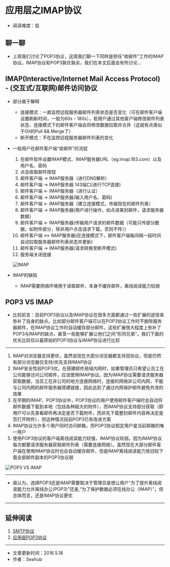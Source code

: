 # 应用层之IMAP协议
* 阅读难度：低

## 聊一聊
* 上周我们讨论了POP3协议，这周我们聊一下同样是担任“收邮件”工作的IMAP协议。IMAP协议和POP3孰优孰劣，我们在本文后面会有所讨论...

## IMAP(Interactive/Internet Mail Access Protocol) - (交互式/互联网)邮件访问协议
* 部分属于解释
	* 连接模式：一直监控远程服务器邮件列表状态是否变化（可在邮件客户端设置刷新时间，一般为60s - 180s），若用户通过其他客户端修改邮件列表状态，连接模式下的邮件客户端会将修改数据拉取并合并（这就有点类似于Git的Pull && Merge了）
	* 断开模式：不在监控远程服务器邮件列表的变化 
 
* 一般用户在邮件客户端“收邮件”的流程
	1. 在邮件软件设置IMAP模式、IMAP服务器URL（eg:imap.163.com）以及用户名、密码
	2. 点击收取邮件按钮
	3. 邮件客户端 -> IMAP服务器（进行DNS解析）
	4. 邮件客户端 -> IMAP服务器 143端口(进行TCP连接)
	5. 邮件客户端 <- IMAP服务器（进行认证）
	6. 邮件客户端 -> IMAP服务器(输入用户名、密码)
	7. 邮件客户端 <- IMAP服务器（建立连接模式，传输现在的邮件列表）
	8. 邮件客户端 -> IMAP服务器(用户进行操作，如点进某封邮件，请求服务器数据）
	9. 邮件客户端 <- IMAP服务器(传输用户请求的邮件数据（可能只传部分数据，如附件部分，除非用户点击请求下载，否则不传）)
	10. 邮件客户端 <-> IMAP服务器(在连接模式下，邮件客户端每间隔一段时间自动拉取服务器邮件列表状态并更新)
	11. 邮件客户端 -> IMAP服务器(请求转换至断开模式)
	12. 服务端关闭连接
 	
 	![IMAP](https://github.com/SeaHub/BlogOfComputerNetwork/blob/master/res/imap.png?raw=true)
		
 	
* IMAP的缺陷
	* IMAP需要网络环境用于读取邮件，本身不缓存邮件，离线阅读能力较弱
	
## POP3 VS IMAP

* 比较前言：目前POP3协议以及IMAP协议在很多方面都通过一些扩展的途径来弥补了自身的缺点。比如部分邮件客户端可以在POP3协议工作时不删除服务器邮件，在IMAP协议工作时自动缓存部分邮件。这些扩展很大程度上弥补了POP3与IMAP的缺点，甚至一些能够扩展让他们之间“形同兄弟”。我们下面的优劣比较仅以最原始的POP3协议与IMAP协议进行比较

--- 

1. IMAP对浏览器支持更优，虽然说现在大部分浏览器都支持双协议，但是仍然有部分浏览器仅支持/优先支持IMAP协议
2. IMAP安全性较POP3优。在搭建邮件局域内网时，如果管理员只希望让员工在公司能够访问公司邮件，应该使用IMAP协议。因为IMAP协议需要请求服务器获取数据，当员工在非公司的地方连接网络时，连接的网络非公司内网，不能与公司内网的邮件服务器搭建链接，因此达到了通过内网保护邮件避免外泄的效果
3. 在早期的IMAP、POP3协议中，POP3协议的用户使用邮件客户端时会自动将邮件数据下载到本地（包括各种超大的附件），而IMAP协议支持部分获取（即用户可以先查看邮件再决定是否下载附件，而非先下载整封邮件内容再决定是否打开附件），但这种情况目前POP3已有改进方案
4. IMAP协议允许多个用户同时访问邮箱，而POP3协议假定用户是当前邮箱的唯一用户
5. 使用POP3协议的客户端离线阅读能力较强，IMAP协议较弱。因为IMAP协议每次都要请求服务器获取邮件列表（需要连接网络）。虽然现在大部分邮件客户端在使用IMAP协议时也会自动缓存邮件，但是IMAP离线阅读能力依旧较下载全部邮件副本的POP3协议弱

![POP3 VS IMAP](https://github.com/SeaHub/BlogOfComputerNetwork/blob/master/res/popvsimap.png?raw=true)

---

* 我认为，选择POP3还是IMAP需要取决于管理员是想让用户“为了提升离线阅读能力允许离线办公(POP3)”还是,“为了保护数据必须在线办公（IMAP）”。但总体而言，还是IMAP协议更优
	 
---
## 延伸阅读
1. [SMTP协议](https://github.com/SeaHub/BlogOfComputerNetwork/blob/master/link/000A.md)
2. [应用层POP3协议](https://github.com/SeaHub/BlogOfComputerNetwork/blob/master/link/000C.md)

---

* 文章更新时间：2016.5.18
* 作者：Seahub
